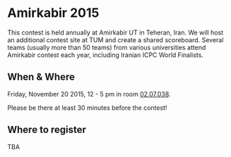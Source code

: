 # Amirkabir 2015
This contest is held annually at Amirkabir UT in Teheran, Iran. We will host an additional contest site at TUM and create a shared scoreboard. Several teams (usually more than 50 teams) from various universities attend Amirkabir contest each year, including Iranian ICPC World Finalists.

## When & Where
Friday, November 20 2015, 12 - 5 pm in room [02.07.038](https://portal.mytum.de/campus/roomfinder/roomfinder_viewmap?mapid=121&roomid=02.07.038@5607).

Please be there at least 30 minutes before the contest!

## Where to register
TBA
